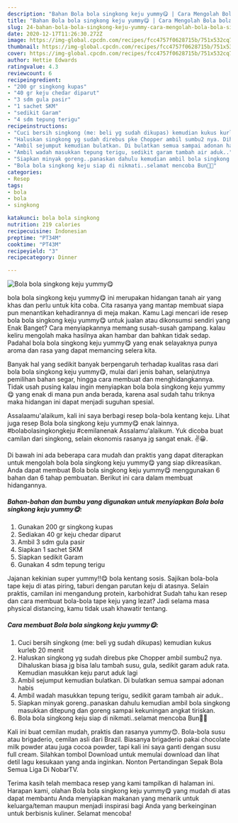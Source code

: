 ```yaml
---
description: "Bahan Bola bola singkong keju yummy😋 | Cara Mengolah Bola bola singkong keju yummy😋 Yang Lezat"
title: "Bahan Bola bola singkong keju yummy😋 | Cara Mengolah Bola bola singkong keju yummy😋 Yang Lezat"
slug: 24-bahan-bola-bola-singkong-keju-yummy-cara-mengolah-bola-bola-singkong-keju-yummy-yang-lezat
date: 2020-12-17T11:26:30.272Z
image: https://img-global.cpcdn.com/recipes/fcc4757f0628715b/751x532cq70/bola-bola-singkong-keju-yummy😋-foto-resep-utama.jpg
thumbnail: https://img-global.cpcdn.com/recipes/fcc4757f0628715b/751x532cq70/bola-bola-singkong-keju-yummy😋-foto-resep-utama.jpg
cover: https://img-global.cpcdn.com/recipes/fcc4757f0628715b/751x532cq70/bola-bola-singkong-keju-yummy😋-foto-resep-utama.jpg
author: Hettie Edwards
ratingvalue: 4.3
reviewcount: 6
recipeingredient:
- "200 gr singkong kupas"
- "40 gr keju chedar diparut"
- "3 sdm gula pasir"
- "1 sachet SKM"
- "sedikit Garam"
- "4 sdm tepung terigu"
recipeinstructions:
- "Cuci bersih singkong (me: beli yg sudah dikupas) kemudian kukus kurleb 20 menit"
- "Haluskan singkong yg sudah direbus pke Chopper ambil sumbu2 nya. Dihaluskan biasa jg bisa lalu tambah susu, gula, sedikit garam aduk rata. Kemudian masukkan keju parut aduk lagi"
- "Ambil sejumput kemudian bulatkan. Di bulatkan semua sampai adonan habis"
- "Ambil wadah masukkan tepung terigu, sedikit garam tambah air aduk.."
- "Siapkan minyak goreng..panaskan dahulu kemudian ambil bola singkong masukkan ditepung dan goreng sampai kekuningan angkat tiriskan."
- "Bola bola singkong keju siap di nikmati..selamat mencoba Bun🙏😍"
categories:
- Resep
tags:
- bola
- bola
- singkong

katakunci: bola bola singkong 
nutrition: 219 calories
recipecuisine: Indonesian
preptime: "PT34M"
cooktime: "PT43M"
recipeyield: "3"
recipecategory: Dinner

---
```



![Bola bola singkong keju yummy😋](https://img-global.cpcdn.com/recipes/fcc4757f0628715b/751x532cq70/bola-bola-singkong-keju-yummy😋-foto-resep-utama.jpg)


bola bola singkong keju yummy😋 ini merupakan hidangan tanah air yang khas dan perlu untuk kita coba. Cita rasanya yang mantap membuat siapa pun menantikan kehadirannya di meja makan.
Kamu Lagi mencari ide resep bola bola singkong keju yummy😋 untuk jualan atau dikonsumsi sendiri yang Enak Banget? Cara menyiapkannya memang susah-susah gampang. kalau keliru mengolah maka hasilnya akan hambar dan bahkan tidak sedap. Padahal bola bola singkong keju yummy😋 yang enak selayaknya punya aroma dan rasa yang dapat memancing selera kita.

Banyak hal yang sedikit banyak berpengaruh terhadap kualitas rasa dari bola bola singkong keju yummy😋, mulai dari jenis bahan, selanjutnya pemilihan bahan segar, hingga cara membuat dan menghidangkannya. Tidak usah pusing kalau ingin menyiapkan bola bola singkong keju yummy😋 yang enak di mana pun anda berada, karena asal sudah tahu triknya maka hidangan ini dapat menjadi suguhan spesial.

Assalaamu&#39;alaikum, kali ini saya berbagi resep bola-bola kentang keju. Lihat juga resep Bola bola singkong keju yummy😋 enak lainnya. #bolabolasingkongkeju #cemilanenak Assalamu&#39;alaikum. Yuk dicoba buat camilan dari singkong, selain ekonomis rasanya jg sangat enak. ✌😀.


Di bawah ini ada beberapa cara mudah dan praktis yang dapat diterapkan untuk mengolah bola bola singkong keju yummy😋 yang siap dikreasikan. Anda dapat membuat Bola bola singkong keju yummy😋 menggunakan 6 bahan dan 6 tahap pembuatan. Berikut ini cara dalam membuat hidangannya.

<!--inarticleads1-->

##### Bahan-bahan dan bumbu yang digunakan untuk menyiapkan Bola bola singkong keju yummy😋:

1. Gunakan 200 gr singkong kupas
1. Sediakan 40 gr keju chedar diparut
1. Ambil 3 sdm gula pasir
1. Siapkan 1 sachet SKM
1. Siapkan sedikit Garam
1. Gunakan 4 sdm tepung terigu


Jajanan kekinian super yummy!!😋 bola kentang sosis. Sajikan bola-bola tape keju di atas piring, taburi dengan parutan keju di atasnya. Selain praktis, camilan ini mengandung protein, karbohidrat Sudah tahu kan resep dan cara membuat bola-bola tape keju yang lezat? Jadi selama masa physical distancing, kamu tidak usah khawatir tentang. 

<!--inarticleads2-->

##### Cara membuat Bola bola singkong keju yummy😋:

1. Cuci bersih singkong (me: beli yg sudah dikupas) kemudian kukus kurleb 20 menit
1. Haluskan singkong yg sudah direbus pke Chopper ambil sumbu2 nya. Dihaluskan biasa jg bisa lalu tambah susu, gula, sedikit garam aduk rata. Kemudian masukkan keju parut aduk lagi
1. Ambil sejumput kemudian bulatkan. Di bulatkan semua sampai adonan habis
1. Ambil wadah masukkan tepung terigu, sedikit garam tambah air aduk..
1. Siapkan minyak goreng..panaskan dahulu kemudian ambil bola singkong masukkan ditepung dan goreng sampai kekuningan angkat tiriskan.
1. Bola bola singkong keju siap di nikmati..selamat mencoba Bun🙏😍


Kali ini buat cemilan mudah, praktis dan rasanya yummy😊. Bola-bola susu atau brigaderio, cemilan asli dari Brazil. Biasanya brigaderio pakai chocolate milk powder atau juga cocoa powder, tapi kali ini saya ganti dengan susu full cream. Silahkan tombol Download untuk memulai download dan lihat detil lagu kesukaan yang anda inginkan. Nonton Pertandingan Sepak Bola Semua Liga Di NobarTV. 

Terima kasih telah membaca resep yang kami tampilkan di halaman ini. Harapan kami, olahan Bola bola singkong keju yummy😋 yang mudah di atas dapat membantu Anda menyiapkan makanan yang menarik untuk keluarga/teman maupun menjadi inspirasi bagi Anda yang berkeinginan untuk berbisnis kuliner. Selamat mencoba!
